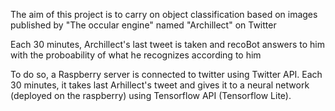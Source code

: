 The aim of this project is to carry on object classification based on images published by "The occular engine" named "Archillect" on Twitter

Each 30 minutes, Archillect's last tweet is taken and recoBot answers to him with the proboability of what he recognizes according to him

To do so, a Raspberry server is connected to twitter using Twitter API. Each 30 minutes, it takes last Arhillect's tweet and gives it to a neural network (deployed on the raspberry) using Tensorflow API (Tensorflow Lite).
